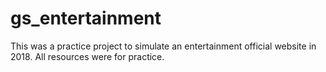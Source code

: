 # gs_entertainment
This was a practice project to simulate an entertainment official website in 2018. All resources were for practice.

